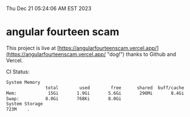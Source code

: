 Thu Dec 21 05:24:06 AM EST 2023

# angular fourteen scam


This project is live at [https://angularfourteenscam.vercel.app/](https://angularfourteenscam.vercel.app/ "dog!") thanks to Github and Vercel.

CI Status: 

```bash
System Memory
               total        used        free      shared  buff/cache   available
Mem:            15Gi       1.9Gi       5.6Gi       296Mi       8.4Gi        13Gi
Swap:          8.0Gi       768Ki       8.0Gi
System Storage
723M	.
